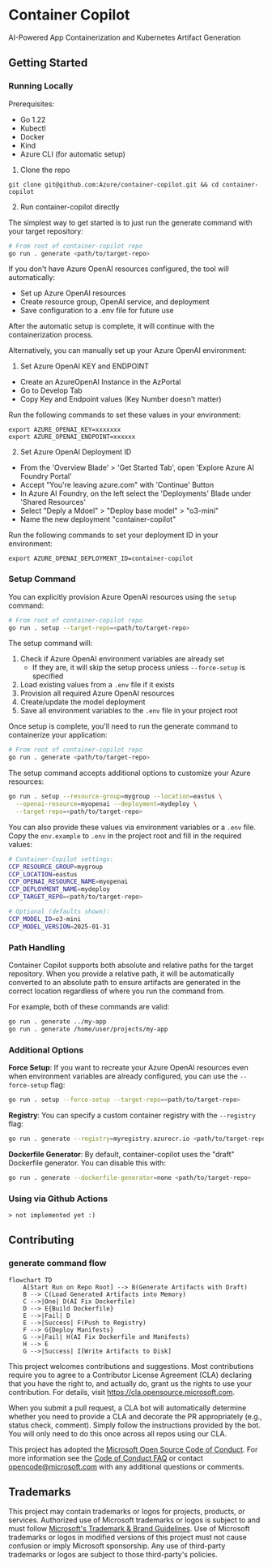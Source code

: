 # Container Copilot

AI-Powered App Containerization and Kubernetes Artifact Generation

## Getting Started

### Running Locally
Prerequisites:
- Go 1.22
- Kubectl
- Docker
- Kind
- Azure CLI (for automatic setup)

1. Clone the repo
```
git clone git@github.com:Azure/container-copilot.git && cd container-copilot
```

2. Run container-copilot directly

The simplest way to get started is to just run the generate command with your target repository:

```bash
# From root of container-copilot repo
go run . generate <path/to/target-repo>
```

If you don't have Azure OpenAI resources configured, the tool will automatically:
- Set up Azure OpenAI resources
- Create resource group, OpenAI service, and deployment
- Save configuration to a .env file for future use

After the automatic setup is complete, it will continue with the containerization process.

Alternatively, you can manually set up your Azure OpenAI environment:

1. Set Azure OpenAI KEY and ENDPOINT

- Create an AzureOpenAI Instance in the AzPortal
- Go to Develop Tab
- Copy Key and Endpoint values (Key Number doesn't matter)


Run the following commands to set these values in your environment:
```
export AZURE_OPENAI_KEY=xxxxxxx
export AZURE_OPENAI_ENDPOINT=xxxxxx
```

2. Set Azure OpenAI Deployment ID
- From the 'Overview Blade' > 'Get Started Tab', open 'Explore Azure AI Foundry Portal'
- Accept "You're leaving azure.com" with 'Continue' Button
- In Azure AI Foundry, on the left select the 'Deployments' Blade under 'Shared Resources' 
- Select "Deply a Mdoel" > "Deploy base model" > "o3-mini"
- Name the new deployment "container-copilot"

Run the following commands to set your deployment ID in your environment:
```
export AZURE_OPENAI_DEPLOYMENT_ID=container-copilot
```

### Setup Command

You can explicitly provision Azure OpenAI resources using the `setup` command:

```bash
# From root of container-copilot repo
go run . setup --target-repo=<path/to/target-repo>
```

The setup command will:
1. Check if Azure OpenAI environment variables are already set
   - If they are, it will skip the setup process unless `--force-setup` is specified
2. Load existing values from a `.env` file if it exists
3. Provision all required Azure OpenAI resources
4. Create/update the model deployment
5. Save all environment variables to the `.env` file in your project root

Once setup is complete, you'll need to run the generate command to containerize your application:

```bash
# From root of container-copilot repo
go run . generate <path/to/target-repo>
```

The setup command accepts additional options to customize your Azure resources:

```bash
go run . setup --resource-group=mygroup --location=eastus \
  --openai-resource=myopenai --deployment=mydeploy \
  --target-repo=<path/to/target-repo>
```

You can also provide these values via environment variables or a `.env` file. Copy the `env.example` to `.env` in the project root and fill in the required values:

```bash
# Container‑Copilot settings:
CCP_RESOURCE_GROUP=mygroup
CCP_LOCATION=eastus
CCP_OPENAI_RESOURCE_NAME=myopenai
CCP_DEPLOYMENT_NAME=mydeploy
CCP_TARGET_REPO=<path/to/target-repo>

# Optional (defaults shown):
CCP_MODEL_ID=o3-mini
CCP_MODEL_VERSION=2025-01-31
```

### Path Handling

Container Copilot supports both absolute and relative paths for the target repository. When you provide a relative path, it will be automatically converted to an absolute path to ensure artifacts are generated in the correct location regardless of where you run the command from.

For example, both of these commands are valid:
```bash
go run . generate ../my-app
go run . generate /home/user/projects/my-app
```

### Additional Options

**Force Setup**: If you want to recreate your Azure OpenAI resources even when environment variables are already configured, you can use the `--force-setup` flag:

```bash
go run . setup --force-setup --target-repo=<path/to/target-repo>
```

**Registry**: You can specify a custom container registry with the `--registry` flag:

```bash
go run . generate --registry=myregistry.azurecr.io <path/to/target-repo>
```

**Dockerfile Generator**: By default, container-copilot uses the "draft" Dockerfile generator. You can disable this with:

```bash
go run . generate --dockerfile-generator=none <path/to/target-repo>
```

### Using via Github Actions
```
> not implemented yet :)
```

## Contributing

### generate command flow
```mermaid
flowchart TD
    A[Start Run on Repo Root] --> B(Generate Artifacts with Draft)
    B --> C(Load Generated Artifacts into Memory)
    C -->|One| D(AI Fix Dockerfile)
    D --> E{Build Dockerfile}
    E -->|Fail| D
    E -->|Success| F(Push to Registry)
    F --> G{Deploy Manifests}
    G -->|Fail| H(AI Fix Dockerfile and Manifests)
    H --> E
    G -->|Success| I[Write Artifacts to Disk]
```

This project welcomes contributions and suggestions.  Most contributions require you to agree to a
Contributor License Agreement (CLA) declaring that you have the right to, and actually do, grant us
the rights to use your contribution. For details, visit https://cla.opensource.microsoft.com.

When you submit a pull request, a CLA bot will automatically determine whether you need to provide
a CLA and decorate the PR appropriately (e.g., status check, comment). Simply follow the instructions
provided by the bot. You will only need to do this once across all repos using our CLA.

This project has adopted the [Microsoft Open Source Code of Conduct](https://opensource.microsoft.com/codeofconduct/).
For more information see the [Code of Conduct FAQ](https://opensource.microsoft.com/codeofconduct/faq/) or
contact [opencode@microsoft.com](mailto:opencode@microsoft.com) with any additional questions or comments.

## Trademarks

This project may contain trademarks or logos for projects, products, or services. Authorized use of Microsoft 
trademarks or logos is subject to and must follow 
[Microsoft's Trademark & Brand Guidelines](https://www.microsoft.com/en-us/legal/intellectualproperty/trademarks/usage/general).
Use of Microsoft trademarks or logos in modified versions of this project must not cause confusion or imply Microsoft sponsorship.
Any use of third-party trademarks or logos are subject to those third-party's policies.